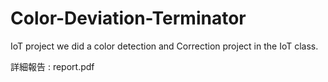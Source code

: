 # Color-Deviation-Terminator
IoT project
we did a color detection and Correction project in the IoT class.

詳細報告 : report.pdf
